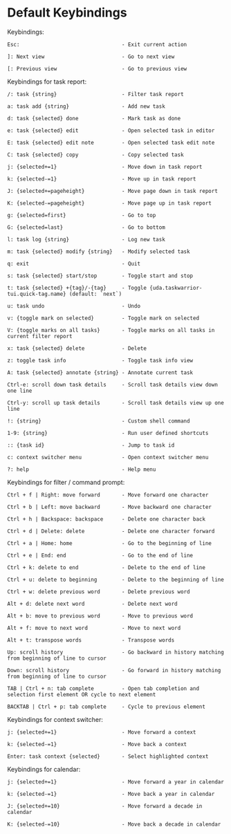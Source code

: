 # Default Keybindings

Keybindings:

    Esc:                                 - Exit current action

    ]: Next view                         - Go to next view

    [: Previous view                     - Go to previous view

Keybindings for task report:

    /: task {string}                     - Filter task report

    a: task add {string}                 - Add new task

    d: task {selected} done              - Mark task as done

    e: task {selected} edit              - Open selected task in editor

    E: task {selected} edit note         - Open selected task edit note

    C: task {selected} copy              - Copy selected task

    j: {selected+=1}                     - Move down in task report

    k: {selected-=1}                     - Move up in task report

    J: {selected+=pageheight}            - Move page down in task report

    K: {selected-=pageheight}            - Move page up in task report

    g: {selected=first}                  - Go to top

    G: {selected=last}                   - Go to bottom

    l: task log {string}                 - Log new task

    m: task {selected} modify {string}   - Modify selected task

    q: exit                              - Quit

    s: task {selected} start/stop        - Toggle start and stop

    t: task {selected} +{tag}/-{tag}     - Toggle {uda.taskwarrior-tui.quick-tag.name} (default: `next`)

    u: task undo                         - Undo

    v: {toggle mark on selected}         - Toggle mark on selected

    V: {toggle marks on all tasks}       - Toggle marks on all tasks in current filter report

    x: task {selected} delete            - Delete

    z: toggle task info                  - Toggle task info view

    A: task {selected} annotate {string} - Annotate current task

    Ctrl-e: scroll down task details     - Scroll task details view down one line

    Ctrl-y: scroll up task details       - Scroll task details view up one line

    !: {string}                          - Custom shell command

    1-9: {string}                        - Run user defined shortcuts

    :: {task id}                         - Jump to task id

    c: context switcher menu             - Open context switcher menu

    ?: help                              - Help menu

Keybindings for filter / command prompt:

    Ctrl + f | Right: move forward       - Move forward one character

    Ctrl + b | Left: move backward       - Move backward one character

    Ctrl + h | Backspace: backspace      - Delete one character back

    Ctrl + d | Delete: delete            - Delete one character forward

    Ctrl + a | Home: home                - Go to the beginning of line

    Ctrl + e | End: end                  - Go to the end of line

    Ctrl + k: delete to end              - Delete to the end of line

    Ctrl + u: delete to beginning        - Delete to the beginning of line

    Ctrl + w: delete previous word       - Delete previous word

    Alt + d: delete next word            - Delete next word

    Alt + b: move to previous word       - Move to previous word

    Alt + f: move to next word           - Move to next word

    Alt + t: transpose words             - Transpose words

    Up: scroll history                   - Go backward in history matching from beginning of line to cursor

    Down: scroll history                 - Go forward in history matching from beginning of line to cursor

    TAB | Ctrl + n: tab complete         - Open tab completion and selection first element OR cycle to next element

    BACKTAB | Ctrl + p: tab complete     - Cycle to previous element

Keybindings for context switcher:

    j: {selected+=1}                     - Move forward a context

    k: {selected-=1}                     - Move back a context

    Enter: task context {selected}       - Select highlighted context

Keybindings for calendar:

    j: {selected+=1}                     - Move forward a year in calendar

    k: {selected-=1}                     - Move back a year in calendar

    J: {selected+=10}                    - Move forward a decade in calendar

    K: {selected-=10}                    - Move back a decade in calendar
